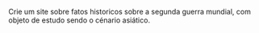 Crie um site sobre fatos historicos sobre a segunda guerra mundial, com objeto de estudo sendo o cénario asiático.
